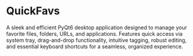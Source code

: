 # QuickFavs
A sleek and efficient PyQt6 desktop application designed to manage your favorite files, folders, URLs, and applications. Features quick access via system tray, drag-and-drop functionality, intuitive tagging, robust editing, and essential keyboard shortcuts for a seamless, organized experience.
